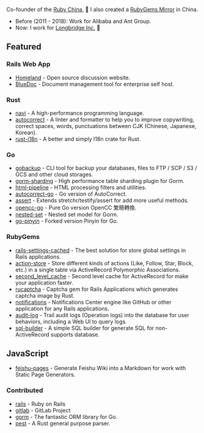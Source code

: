 Co-founder of the [Ruby China](https://ruby-china.org), 💎 I also created a [RubyGems Mirror](https://gems.ruby-china.com) in China. 

- Before (2011 - 2018): Work for Alibaba and Ant Group. 
- Now: I work for [Longbridge Inc.](https://longportapp.com) 🌉

## Featured 

### Rails Web App

- [Homeland](https://github.com/ruby-china/homeland) - Open source discussion website.
- [BlueDoc](https://github.com/huacnlee/bluedoc) - Document management tool for enterprise self host.

### Rust

- [navi](https://github.com/navilang/navi) - A high-performance programming language.
- [autocorrect](https://github.com/huacnlee/autocorrect) - A linter and formatter to help you to improve copywriting, correct spaces, words, punctuations between CJK (Chinese, Japanese, Korean).
- [rust-i18n](https://github.com/longbridgeapp/rust-i18n) - A better and simply I18n crate for Rust.

### Go

- [gobackup](https://github.com/gobackup/gobackup) - CLI tool for backup your databases, files to FTP / SCP / S3 / GCS and other cloud storages.
- [gorm-sharding](https://github.com/go-gorm/sharding) - High performance table sharding plugin for Gorm.
- [html-pipeline](https://github.com/longbridgeapp/html-pipeline) - HTML processing filters and utilities.
- [autocorrect-go](https://github.com/longbridgeapp/autocorrect) - Go version of AutoCorrect.
- [assert](https://github.com/longbridgeapp/assert) - Extends stretchr/testify/assert for add more useful methods.
- [opencc-go](https://github.com/longbridgeapp/opencc) - Pure Go version OpenCC 繁簡轉換.
- [nested-set](https://github.com/longbridgeapp/nested-set) - Nested set model for Gorm.
- [go-pinyin](https://github.com/longbridgeapp/go-pinyin) - Forked version Pinyin for Go.

### RubyGems

- [rails-settings-cached](https://github.com/huacnlee/rails-settings-cached) - The best solution for store global settings in Rails applications.
- [action-store](https://github.com/rails-engine/action-store) - Store different kinds of actions (Like, Follow, Star, Block, etc.) in a single table via ActiveRecord Polymorphic Associations.
- [second_level_cache](https://github.com/hooopo/second_level_cache) - Second level cache for ActiveRecord for make your application faster.
- [rucaptcha](https://github.com/huacnlee/rucaptcha) - Captcha gem for Rails Applications which generates captcha image by Rust.
- [notifications](https://github.com/rails-engine/notifications) - Notifications Center engine like GitHub or other application for any Rails applications.
- [audit-log](https://github.com/rails-engine/audit-log) - Trail audit logs (Operation logs) into the database for user behaviors, including a Web UI to query logs.
- [sql-builder](https://github.com/huacnlee/sql-builder) - A simple SQL builder for generate SQL for non-ActiveRecord supports database.

## JavaScript

- [feishu-pages](https://github.com/longbridgeapp/feishu-pages) - Generate Feishu Wiki into a Markdown for work with Static Page Generators.

### Contributed

- [rails](https://github.com/rails/rails/commits?author=huacnlee) - Ruby on Rails
- [gitlab](https://github.com/gitlabhq/gitlabhq/commits?author=huacnlee) - GitLab Project
- [gorm](https://github.com/go-gorm/gorm/commits?author=huacnlee) - The fantastic ORM library for Go.
- [pest](https://github.com/pest-parser/pest/commits?author=huacnlee) - A Rust general purpose parser.
